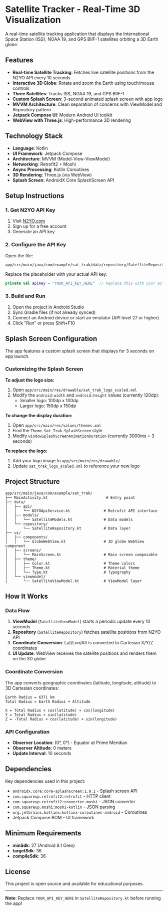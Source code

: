 # Satellite Tracker - Real-Time 3D Visualization

A real-time satellite tracking application that displays the International Space Station (ISS), NOAA 19, and GPS BIIF-1 satellites orbiting a 3D Earth globe.

## Features

- **Real-time Satellite Tracking**: Fetches live satellite positions from the N2YO API every 10 seconds
- **Interactive 3D Globe**: Rotate and zoom the Earth using touch/mouse controls
- **Three Satellites**: Tracks ISS, NOAA 19, and GPS BIIF-1
- **Custom Splash Screen**: 3-second animated splash screen with app logo
- **MVVM Architecture**: Clean separation of concerns with ViewModel and Repository pattern
- **Jetpack Compose UI**: Modern Android UI toolkit
- **WebView with Three.js**: High-performance 3D rendering

## Technology Stack

- **Language**: Kotlin
- **UI Framework**: Jetpack Compose
- **Architecture**: MVVM (Model-View-ViewModel)
- **Networking**: Retrofit2 + Moshi
- **Async Processing**: Kotlin Coroutines
- **3D Rendering**: Three.js (via WebView)
- **Splash Screen**: AndroidX Core SplashScreen API

## Setup Instructions

### 1. Get N2YO API Key

1. Visit [N2YO.com](https://www.n2yo.com/api/)
2. Sign up for a free account
3. Generate an API key

### 2. Configure the API Key

Open the file:
```
app/src/main/java/com/example/sat_trak/data/repository/SatelliteRepository.kt
```

Replace the placeholder with your actual API key:
```kotlin
private val apiKey = "YOUR_API_KEY_HERE"  // Replace this with your actual API key
```

### 3. Build and Run

1. Open the project in Android Studio
2. Sync Gradle files (if not already synced)
3. Connect an Android device or start an emulator (API level 27 or higher)
4. Click "Run" or press Shift+F10

## Splash Screen Configuration

The app features a custom splash screen that displays for 3 seconds on app launch.

### Customizing the Splash Screen

**To adjust the logo size:**
1. Open `app/src/main/res/drawable/sat_trak_logo_scaled.xml`
2. Modify the `android:width` and `android:height` values (currently 120dp):
   - Smaller logo: 100dp x 100dp
   - Larger logo: 150dp x 150dp

**To change the display duration:**
1. Open `app/src/main/res/values/themes.xml`
2. Find the `Theme.Sat_Trak.SplashScreen` style
3. Modify `windowSplashScreenAnimationDuration` (currently 3000ms = 3 seconds)

**To replace the logo:**
1. Add your logo image to `app/src/main/res/drawable/`
2. Update `sat_trak_logo_scaled.xml` to reference your new logo

## Project Structure

```
app/src/main/java/com/example/sat_trak/
├── MainActivity.kt                          # Entry point
├── data/
│   ├── api/
│   │   └── N2YOApiService.kt               # Retrofit API interface
│   ├── models/
│   │   └── SatelliteModels.kt              # Data models
│   └── repository/
│       └── SatelliteRepository.kt          # Data layer
├── ui/
│   ├── components/
│   │   └── GlobeWebView.kt                 # 3D globe WebView component
│   ├── screens/
│   │   └── MainScreen.kt                   # Main screen composable
│   ├── theme/
│   │   ├── Color.kt                        # Theme colors
│   │   ├── Theme.kt                        # Material theme
│   │   └── Type.kt                         # Typography
│   └── viewmodel/
│       └── SatelliteViewModel.kt           # ViewModel layer
```

## How It Works

### Data Flow

1. **ViewModel** (`SatelliteViewModel`) starts a periodic update every 10 seconds
2. **Repository** (`SatelliteRepository`) fetches satellite positions from N2YO API
3. **Coordinate Conversion**: Lat/Lon/Alt is converted to Cartesian X/Y/Z coordinates
4. **UI Update**: WebView receives the satellite positions and renders them on the 3D globe

### Coordinate Conversion

The app converts geographic coordinates (latitude, longitude, altitude) to 3D Cartesian coordinates:

```
Earth Radius = 6371 km
Total Radius = Earth Radius + Altitude

X = Total Radius × cos(latitude) × cos(longitude)
Y = Total Radius × sin(latitude)
Z = -Total Radius × cos(latitude) × sin(longitude)
```

### API Configuration

- **Observer Location**: (0°, 0°) - Equator at Prime Meridian
- **Observer Altitude**: 0 meters
- **Update Interval**: 10 seconds

## Dependencies

Key dependencies used in this project:

- `androidx.core:core-splashscreen:1.0.1` - Splash screen API
- `com.squareup.retrofit2:retrofit` - HTTP client
- `com.squareup.retrofit2:converter-moshi` - JSON converter
- `com.squareup.moshi:moshi-kotlin` - JSON parsing
- `org.jetbrains.kotlinx:kotlinx-coroutines-android` - Coroutines
- Jetpack Compose BOM - UI framework

## Minimum Requirements

- **minSdk**: 27 (Android 8.1 Oreo)
- **targetSdk**: 36
- **compileSdk**: 36

## License

This project is open source and available for educational purposes.

---

**Note**: Replace `YOUR_API_KEY_HERE` in `SatelliteRepository.kt` before running the app!

